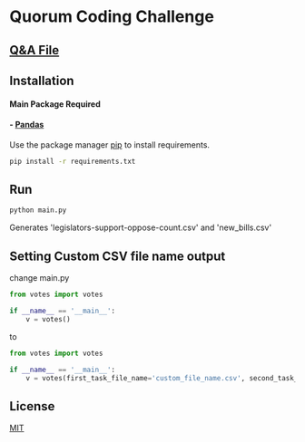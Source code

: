 # Quorum Coding Challenge

## [Q&A File](https://google.com)


## Installation

#### Main Package Required
#### -  [Pandas](https://pandas.pydata.org/getting_started.html)

Use the package manager [pip](https://pip.pypa.io/en/stable/) to install requirements.



```bash
pip install -r requirements.txt
```

## Run

```bash
python main.py
```
Generates 'legislators-support-oppose-count.csv'
and
'new_bills.csv'


## Setting Custom CSV file name output

change main.py
```python
from votes import votes

if __name__ == '__main__':
    v = votes()
```
to
```python
from votes import votes

if __name__ == '__main__':
    v = votes(first_task_file_name='custom_file_name.csv', second_task_file_name='second_custom_file_name.csv')
```



## License

[MIT](https://choosealicense.com/licenses/mit/)